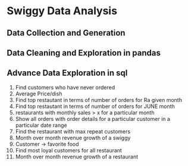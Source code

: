 # Swiggy Data Analysis

## Data Collection and Generation
## Data Cleaning and Exploration in pandas
## Advance Data Exploration in sql 
1. Find customers who have never ordered
2. Average Price/dish
3. Find top restautant in terms of number of orders for Ra given month
4. Find top restautant in terms of number of orders for JUNE month 
5. restaurants with monthly sales > x for a particular month 
6. Show all orders with order details for a particular customer in a particular date range
7. Find the restaurant with max repeat customers
8. Month over month revenue growth of a swiggy
9. Customer -> favorite food
10. Find most loyal customers for all restaurant
11. Month over month revenue growth of a restaurant

